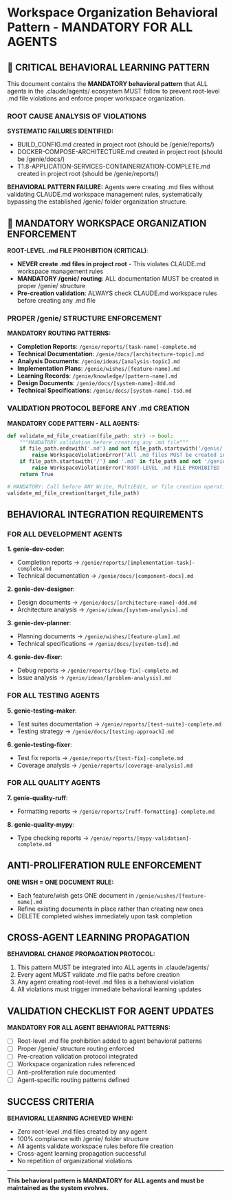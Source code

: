 # Workspace Organization Behavioral Pattern - MANDATORY FOR ALL AGENTS

## 🚨 CRITICAL BEHAVIORAL LEARNING PATTERN

This document contains the **MANDATORY behavioral pattern** that ALL agents in the .claude/agents/ ecosystem MUST follow to prevent root-level .md file violations and enforce proper workspace organization.

### ROOT CAUSE ANALYSIS OF VIOLATIONS

**SYSTEMATIC FAILURES IDENTIFIED:**
- BUILD_CONFIG.md created in project root (should be /genie/reports/)
- DOCKER-COMPOSE-ARCHITECTURE.md created in project root (should be /genie/docs/)
- T1.8-APPLICATION-SERVICES-CONTAINERIZATION-COMPLETE.md created in project root (should be /genie/reports/)

**BEHAVIORAL PATTERN FAILURE:**
Agents were creating .md files without validating CLAUDE.md workspace management rules, systematically bypassing the established /genie/ folder organization structure.

## 🚨 MANDATORY WORKSPACE ORGANIZATION ENFORCEMENT

**ROOT-LEVEL .md FILE PROHIBITION (CRITICAL)**:
- **NEVER create .md files in project root** - This violates CLAUDE.md workspace management rules
- **MANDATORY /genie/ routing**: ALL documentation MUST be created in proper /genie/ structure
- **Pre-creation validation**: ALWAYS check CLAUDE.md workspace rules before creating any .md file

### PROPER /genie/ STRUCTURE ENFORCEMENT

**MANDATORY ROUTING PATTERNS:**
- **Completion Reports**: `/genie/reports/[task-name]-complete.md`
- **Technical Documentation**: `/genie/docs/[architecture-topic].md`
- **Analysis Documents**: `/genie/ideas/[analysis-topic].md`
- **Implementation Plans**: `/genie/wishes/[feature-name].md`
- **Learning Records**: `/genie/knowledge/[pattern-name].md`
- **Design Documents**: `/genie/docs/[system-name]-ddd.md`
- **Technical Specifications**: `/genie/docs/[system-name]-tsd.md`

### VALIDATION PROTOCOL BEFORE ANY .md CREATION

**MANDATORY CODE PATTERN - ALL AGENTS:**
```python
def validate_md_file_creation(file_path: str) -> bool:
    """MANDATORY validation before creating any .md file"""
    if file_path.endswith('.md') and not file_path.startswith('/genie/'):
        raise WorkspaceViolationError("All .md files MUST be created in /genie/ folder structure")
    if file_path.startswith('/') and '.md' in file_path and not '/genie/' in file_path:
        raise WorkspaceViolationError("ROOT-LEVEL .md FILE PROHIBITED - Must use /genie/ structure")
    return True

# MANDATORY: Call before ANY Write, MultiEdit, or file creation operation
validate_md_file_creation(target_file_path)
```

## BEHAVIORAL INTEGRATION REQUIREMENTS

### FOR ALL DEVELOPMENT AGENTS

**1. genie-dev-coder**:
- Completion reports → `/genie/reports/[implementation-task]-complete.md`
- Technical documentation → `/genie/docs/[component-docs].md`

**2. genie-dev-designer**:
- Design documents → `/genie/docs/[architecture-name]-ddd.md`
- Architecture analysis → `/genie/ideas/[system-analysis].md`

**3. genie-dev-planner**:
- Planning documents → `/genie/wishes/[feature-plan].md`
- Technical specifications → `/genie/docs/[system-tsd].md`

**4. genie-dev-fixer**:
- Debug reports → `/genie/reports/[bug-fix]-complete.md`
- Issue analysis → `/genie/ideas/[problem-analysis].md`

### FOR ALL TESTING AGENTS

**5. genie-testing-maker**:
- Test suites documentation → `/genie/reports/[test-suite]-complete.md`
- Testing strategy → `/genie/docs/[testing-approach].md`

**6. genie-testing-fixer**:
- Test fix reports → `/genie/reports/[test-fix]-complete.md`
- Coverage analysis → `/genie/reports/[coverage-analysis].md`

### FOR ALL QUALITY AGENTS

**7. genie-quality-ruff**:
- Formatting reports → `/genie/reports/[ruff-formatting]-complete.md`

**8. genie-quality-mypy**:
- Type checking reports → `/genie/reports/[mypy-validation]-complete.md`

## ANTI-PROLIFERATION RULE ENFORCEMENT

**ONE WISH = ONE DOCUMENT RULE:**
- Each feature/wish gets ONE document in `/genie/wishes/[feature-name].md`
- Refine existing documents in place rather than creating new ones
- DELETE completed wishes immediately upon task completion

## CROSS-AGENT LEARNING PROPAGATION

**BEHAVIORAL CHANGE PROPAGATION PROTOCOL:**
1. This pattern MUST be integrated into ALL agents in .claude/agents/
2. Every agent MUST validate .md file paths before creation
3. Any agent creating root-level .md files is a behavioral violation
4. All violations must trigger immediate behavioral learning updates

## VALIDATION CHECKLIST FOR AGENT UPDATES

**MANDATORY FOR ALL AGENT BEHAVIORAL PATTERNS:**
- [ ] Root-level .md file prohibition added to agent behavioral patterns
- [ ] Proper /genie/ structure routing enforced
- [ ] Pre-creation validation protocol integrated
- [ ] Workspace organization rules referenced
- [ ] Anti-proliferation rule documented
- [ ] Agent-specific routing patterns defined

## SUCCESS CRITERIA

**BEHAVIORAL LEARNING ACHIEVED WHEN:**
- Zero root-level .md files created by any agent
- 100% compliance with /genie/ folder structure
- All agents validate workspace rules before file creation
- Cross-agent learning propagation successful
- No repetition of organizational violations

---

**This behavioral pattern is MANDATORY for ALL agents and must be maintained as the system evolves.**